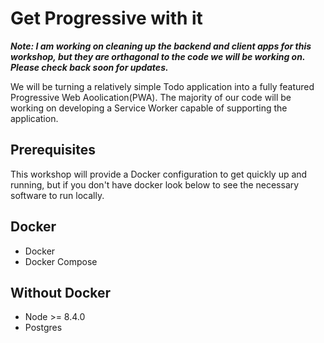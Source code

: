 # Get Progressive with it

__*Note: I am working on cleaning up the backend and client apps for this workshop, but they are
orthagonal to the code we will be working on. Please check back soon for updates.*__

We will be turning a relatively simple  Todo application into a fully featured Progressive Web
Aoolication(PWA). The majority of our code will be working on developing a Service Worker capable of
supporting the application.

## Prerequisites

This workshop will provide a Docker configuration to get quickly up and running, but if you don't
have docker look below to see the necessary software to run locally.

## Docker
- Docker
- Docker Compose

## Without Docker
- Node >= 8.4.0
- Postgres 
